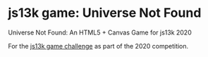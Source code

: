 # js13k game: Universe Not Found
Universe Not Found: An HTML5 + Canvas Game for js13k 2020

For the [js13k game challenge](https://js13kgames.com/) as part of the 2020 competition.
